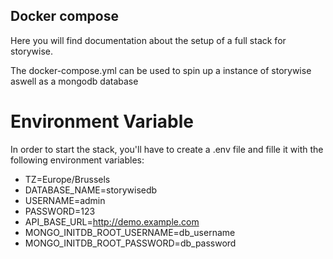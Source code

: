 ## Docker compose
Here you will find documentation about the setup of a full stack for storywise.

The docker-compose.yml can be used to spin up a instance of storywise aswell as a mongodb database

# Environment Variable
In order to start the stack, you'll have to create a .env file and fille it with the following environment variables:

 - TZ=Europe/Brussels
 - DATABASE_NAME=storywisedb
 - USERNAME=admin
 - PASSWORD=123
 - API_BASE_URL=http://demo.example.com
 - MONGO_INITDB_ROOT_USERNAME=db_username
 - MONGO_INITDB_ROOT_PASSWORD=db_password
